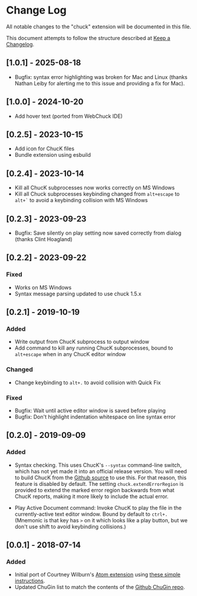 <!-- markdownlint-disable MD024 -->

# Change Log

All notable changes to the "chuck" extension will be documented in this file.

This document attempts to follow the structure described at [Keep a Changelog](http://keepachangelog.com/).

## [1.0.1] - 2025-08-18

- Bugfix: syntax error highlighting was broken for Mac and Linux (thanks Nathan Leiby for alerting me to this
  issue and providing a fix for Mac).

## [1.0.0] - 2024-10-20

- Add hover text (ported from WebChuck IDE)

## [0.2.5] - 2023-10-15

- Add icon for ChucK files
- Bundle extension using esbuild

## [0.2.4] - 2023-10-14

- Kill all ChucK subprocesses now works correctly on MS Windows
- Kill all Chuck subprocesses keybinding changed from `alt+escape` to `` alt+` ``
  to avoid a keybinding collision with MS Windows

## [0.2.3] - 2023-09-23

- Bugfix: Save silently on play setting now saved correctly from dialog (thanks Clint Hoagland)

## [0.2.2] - 2023-09-22

### Fixed

- Works on MS Windows
- Syntax message parsing updated to use chuck 1.5.x

## [0.2.1] - 2019-10-19

### Added

- Write output from ChucK subprocess to output window
- Add command to kill any running ChucK subprocesses, bound to `alt+escape` when in any
  ChucK editor window

### Changed

- Change keybinding to `alt+.` to avoid collision with Quick Fix

### Fixed

- Bugfix: Wait until active editor window is saved before playing
- Bugfix: Don't highlight indentation whitespace on line syntax error

## [0.2.0] - 2019-09-09

### Added

- Syntax checking. This uses ChucK's `--syntax` command-line switch, which has not
  yet made it into an official release version. You will need to build ChucK from
  the [Github source](https://github.com/ccrma/chuck) to use this. For that reason,
  this feature is disabled by default. The setting `chuck.extendErrorRegion` is provided
  to extend the marked error region backwards from what ChucK reports, making it more
  likely to include the actual error.

- Play Active Document command: Invoke ChucK to play the file in the currently-active
  text editor window. Bound by default to `ctrl+.` (Mnemonic is that key has `>` on it
  which looks like a play button, but we don't use shift to avoid keybinding collisions.)

## [0.0.1] - 2018-07-14

### Added

- Initial port of Courtney Wilburn's [Atom extension](https://github.com/cjwilburn/language-chuck) using
  [these simple instructions](https://www.reddit.com/r/vscode/comments/7qins6/porting_atom_packages_to_vscode/dsrdeqb/).
- Updated ChuGin list to match the contents of the [Github ChuGin repo](https://github.com/ccrma/chugins).
